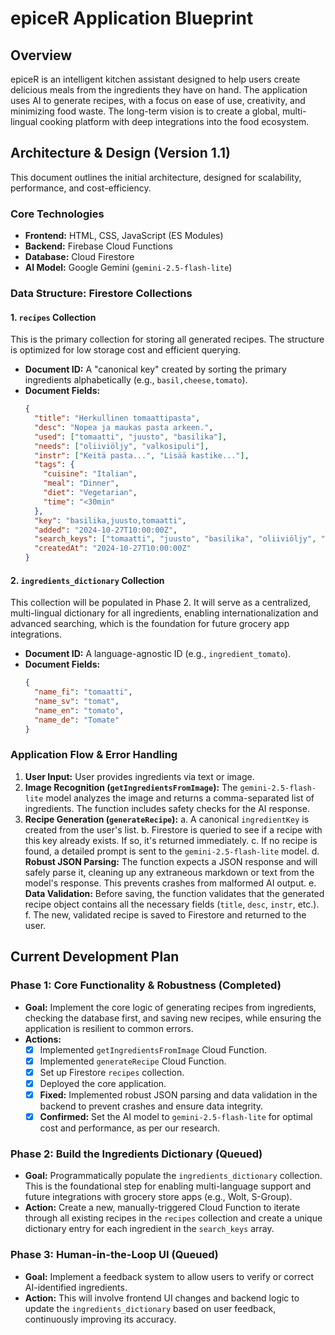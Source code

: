 # epiceR Application Blueprint

## Overview

epiceR is an intelligent kitchen assistant designed to help users create delicious meals from the ingredients they have on hand. The application uses AI to generate recipes, with a focus on ease of use, creativity, and minimizing food waste. The long-term vision is to create a global, multi-lingual cooking platform with deep integrations into the food ecosystem.

## Architecture & Design (Version 1.1)

This document outlines the initial architecture, designed for scalability, performance, and cost-efficiency.

### Core Technologies

-   **Frontend:** HTML, CSS, JavaScript (ES Modules)
-   **Backend:** Firebase Cloud Functions
-   **Database:** Cloud Firestore
-   **AI Model:** Google Gemini (`gemini-2.5-flash-lite`)

### Data Structure: Firestore Collections

#### 1. `recipes` Collection

This is the primary collection for storing all generated recipes. The structure is optimized for low storage cost and efficient querying.

-   **Document ID:** A "canonical key" created by sorting the primary ingredients alphabetically (e.g., `basil,cheese,tomato`).
-   **Document Fields:**
    ```json
    {
      "title": "Herkullinen tomaattipasta",
      "desc": "Nopea ja maukas pasta arkeen.",
      "used": ["tomaatti", "juusto", "basilika"],
      "needs": ["oliiviöljy", "valkosipuli"],
      "instr": ["Keitä pasta...", "Lisää kastike..."],
      "tags": {
        "cuisine": "Italian",
        "meal": "Dinner",
        "diet": "Vegetarian",
        "time": "<30min"
      },
      "key": "basilika,juusto,tomaatti",
      "added": "2024-10-27T10:00:00Z",
      "search_keys": ["tomaatti", "juusto", "basilika", "oliiviöljy", "valkosipuli"],
      "createdAt": "2024-10-27T10:00:00Z"
    }
    ```

#### 2. `ingredients_dictionary` Collection

This collection will be populated in Phase 2. It will serve as a centralized, multi-lingual dictionary for all ingredients, enabling internationalization and advanced searching, which is the foundation for future grocery app integrations.

-   **Document ID:** A language-agnostic ID (e.g., `ingredient_tomato`).
-   **Document Fields:**
    ```json
    {
      "name_fi": "tomaatti",
      "name_sv": "tomat",
      "name_en": "tomato",
      "name_de": "Tomate"
    }
    ```

### Application Flow & Error Handling

1.  **User Input:** User provides ingredients via text or image.
2.  **Image Recognition (`getIngredientsFromImage`):** The `gemini-2.5-flash-lite` model analyzes the image and returns a comma-separated list of ingredients. The function includes safety checks for the AI response.
3.  **Recipe Generation (`generateRecipe`):**
    a.  A canonical `ingredientKey` is created from the user's list.
    b.  Firestore is queried to see if a recipe with this key already exists. If so, it's returned immediately.
    c.  If no recipe is found, a detailed prompt is sent to the `gemini-2.5-flash-lite` model.
    d.  **Robust JSON Parsing:** The function expects a JSON response and will safely parse it, cleaning up any extraneous markdown or text from the model's response. This prevents crashes from malformed AI output.
    e.  **Data Validation:** Before saving, the function validates that the generated recipe object contains all the necessary fields (`title`, `desc`, `instr`, etc.).
    f.  The new, validated recipe is saved to Firestore and returned to the user.

## Current Development Plan

### Phase 1: Core Functionality & Robustness (Completed)

-   **Goal:** Implement the core logic of generating recipes from ingredients, checking the database first, and saving new recipes, while ensuring the application is resilient to common errors.
-   **Actions:**
    -   [x] Implemented `getIngredientsFromImage` Cloud Function.
    -   [x] Implemented `generateRecipe` Cloud Function.
    -   [x] Set up Firestore `recipes` collection.
    -   [x] Deployed the core application.
    -   [x] **Fixed:** Implemented robust JSON parsing and data validation in the backend to prevent crashes and ensure data integrity.
    -   [x] **Confirmed:** Set the AI model to `gemini-2.5-flash-lite` for optimal cost and performance, as per our research.

### Phase 2: Build the Ingredients Dictionary (Queued)

-   **Goal:** Programmatically populate the `ingredients_dictionary` collection. This is the foundational step for enabling multi-language support and future integrations with grocery store apps (e.g., Wolt, S-Group).
-   **Action:** Create a new, manually-triggered Cloud Function to iterate through all existing recipes in the `recipes` collection and create a unique dictionary entry for each ingredient in the `search_keys` array.

### Phase 3: Human-in-the-Loop UI (Queued)

-   **Goal:** Implement a feedback system to allow users to verify or correct AI-identified ingredients.
-   **Action:** This will involve frontend UI changes and backend logic to update the `ingredients_dictionary` based on user feedback, continuously improving its accuracy.
